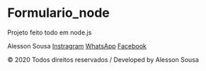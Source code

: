 # Formulario_node
Projeto feito todo em node.js

Alesson Sousa
[Instragram](https://www.instagram.com/alesson.exe/)
[WhatsApp](https://api.whatsapp.com/send?1=pt_BR&phone=558892905827)
[Facebook](https://www.facebook.com/alesson.sousa.31)


© 2020 Todos direitos reservados / Developed by Alesson Sousa
